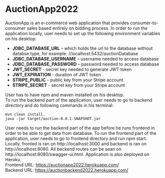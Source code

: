 # AuctionApp2022
AuctionApp is an e-commerce web application that provides consumer-to-consumer sales based entirely on bidding process. In order to run the application locally, user needs to set up the following environment variables on his desktop:
* **JDBC_DATABASE_URL** – which holds the url to the database without databse type, for example: //localhost:5432/auctionDatabase
* **JDBC_DATABASE_USERNAME** – username needed to access database
* **JDBC_DATABASE_PASSWORD** – password needed to access database
* **JWT_SECRET** - secret key needed to generate JWT token
* **JWT_EXPIRATION** - duration of JWT token
* **STRIPE_PUBLIC** - public key from your Stripe account
* **STRIPE_SECRET** - secret key from your Stripe account
<!-- -->
User has to have npm and maven installed on his desktop.  
To run the backend part of the application, user needs to go to backend directory and do following commands in his terminal:  
```
mvn clean install. 
java -jar target/auction-0.0.1-SNAPSHOT.jar
```
User needs to run the backend part of the app before he runs frontend in order to be able to get data from database. 
To run the frontend part of the application, user needs to go to frontend directory and run npm start. Locally, fronted is ran on http://localhost:3000 and backend is ran on http://localhost:8080. All beckend routes can be sean on http://localhost:8080/swagger-ui.html.
 Application is also deployed on Heroku.  
 Frontend URL: https://auctionapp2022.herokuapp.com/  
 Backend URL: https://auctionbackend2022.herokuapp.com/ 

